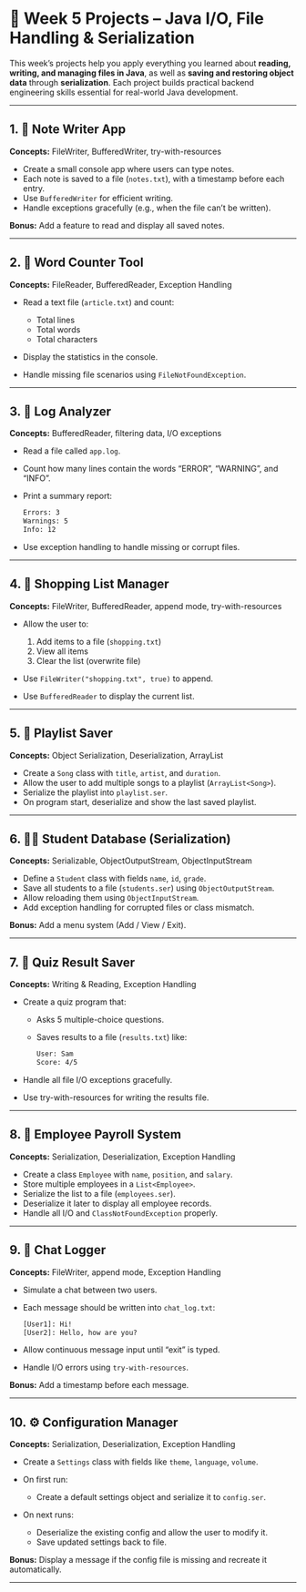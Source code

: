 # 🧩 Week 5 Projects – Java I/O, File Handling & Serialization

This week’s projects help you apply everything you learned about **reading, writing, and managing files in Java**,
as well as **saving and restoring object data** through **serialization**.
Each project builds practical backend engineering skills essential for real-world Java development.

---

## 1. 📝 **Note Writer App**

**Concepts:** FileWriter, BufferedWriter, try-with-resources

* Create a small console app where users can type notes.
* Each note is saved to a file (`notes.txt`), with a timestamp before each entry.
* Use `BufferedWriter` for efficient writing.
* Handle exceptions gracefully (e.g., when the file can’t be written).

**Bonus:** Add a feature to read and display all saved notes.

---

## 2. 📖 **Word Counter Tool**

**Concepts:** FileReader, BufferedReader, Exception Handling

* Read a text file (`article.txt`) and count:

    * Total lines
    * Total words
    * Total characters
* Display the statistics in the console.
* Handle missing file scenarios using `FileNotFoundException`.

---

## 3. 🧾 **Log Analyzer**

**Concepts:** BufferedReader, filtering data, I/O exceptions

* Read a file called `app.log`.
* Count how many lines contain the words “ERROR”, “WARNING”, and “INFO”.
* Print a summary report:

  ```bash
  Errors: 3
  Warnings: 5
  Info: 12
  ```
* Use exception handling to handle missing or corrupt files.

---

## 4. 🛒 **Shopping List Manager**

**Concepts:** FileWriter, BufferedReader, append mode, try-with-resources

* Allow the user to:

    1. Add items to a file (`shopping.txt`)
    2. View all items
    3. Clear the list (overwrite file)
* Use `FileWriter("shopping.txt", true)` to append.
* Use `BufferedReader` to display the current list.

---

## 5. 🎵 **Playlist Saver**

**Concepts:** Object Serialization, Deserialization, ArrayList

* Create a `Song` class with `title`, `artist`, and `duration`.
* Allow the user to add multiple songs to a playlist (`ArrayList<Song>`).
* Serialize the playlist into `playlist.ser`.
* On program start, deserialize and show the last saved playlist.

---

## 6. 👩‍🎓 **Student Database (Serialization)**

**Concepts:** Serializable, ObjectOutputStream, ObjectInputStream

* Define a `Student` class with fields `name`, `id`, `grade`.
* Save all students to a file (`students.ser`) using `ObjectOutputStream`.
* Allow reloading them using `ObjectInputStream`.
* Add exception handling for corrupted files or class mismatch.

**Bonus:** Add a menu system (Add / View / Exit).

---

## 7. 🧠 **Quiz Result Saver**

**Concepts:** Writing & Reading, Exception Handling

* Create a quiz program that:

    * Asks 5 multiple-choice questions.
    * Saves results to a file (`results.txt`) like:

      ```txt
      User: Sam
      Score: 4/5
      ```
* Handle all file I/O exceptions gracefully.
* Use try-with-resources for writing the results file.

---

## 8. 🏢 **Employee Payroll System**

**Concepts:** Serialization, Deserialization, Exception Handling

* Create a class `Employee` with `name`, `position`, and `salary`.
* Store multiple employees in a `List<Employee>`.
* Serialize the list to a file (`employees.ser`).
* Deserialize it later to display all employee records.
* Handle all I/O and `ClassNotFoundException` properly.

---

## 9. 💬 **Chat Logger**

**Concepts:** FileWriter, append mode, Exception Handling

* Simulate a chat between two users.
* Each message should be written into `chat_log.txt`:

  ```txt
  [User1]: Hi!
  [User2]: Hello, how are you?
  ```
* Allow continuous message input until “exit” is typed.
* Handle I/O errors using `try-with-resources`.

**Bonus:** Add a timestamp before each message.

---

## 10. ⚙️ **Configuration Manager**

**Concepts:** Serialization, Deserialization, Exception Handling

* Create a `Settings` class with fields like `theme`, `language`, `volume`.
* On first run:

    * Create a default settings object and serialize it to `config.ser`.
* On next runs:

    * Deserialize the existing config and allow the user to modify it.
    * Save updated settings back to file.

**Bonus:** Display a message if the config file is missing and recreate it automatically.

---


